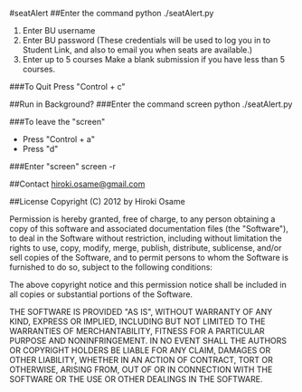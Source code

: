 #seatAlert
##Enter the command
	python ./seatAlert.py

1. Enter BU username
2. Enter BU password
(These credentials will be used to log you in to Student Link, and also to email you when seats are available.)
3. Enter up to 5 courses
Make a blank submission if you have less than 5 courses.

###To Quit
Press "Control + c"


##Run in Background?
###Enter the command
	screen python ./seatAlert.py

###To leave the "screen"
 * Press "Control + a"
 * Press "d"

###Enter "screen"
	screen -r

##Contact
hiroki.osame@gmail.com

##License
Copyright (C) 2012 by Hiroki Osame

Permission is hereby granted, free of charge, to any person obtaining a copy
of this software and associated documentation files (the "Software"), to deal
in the Software without restriction, including without limitation the rights
to use, copy, modify, merge, publish, distribute, sublicense, and/or sell
copies of the Software, and to permit persons to whom the Software is
furnished to do so, subject to the following conditions:

The above copyright notice and this permission notice shall be included in
all copies or substantial portions of the Software.

THE SOFTWARE IS PROVIDED "AS IS", WITHOUT WARRANTY OF ANY KIND, EXPRESS OR
IMPLIED, INCLUDING BUT NOT LIMITED TO THE WARRANTIES OF MERCHANTABILITY,
FITNESS FOR A PARTICULAR PURPOSE AND NONINFRINGEMENT. IN NO EVENT SHALL THE
AUTHORS OR COPYRIGHT HOLDERS BE LIABLE FOR ANY CLAIM, DAMAGES OR OTHER
LIABILITY, WHETHER IN AN ACTION OF CONTRACT, TORT OR OTHERWISE, ARISING FROM,
OUT OF OR IN CONNECTION WITH THE SOFTWARE OR THE USE OR OTHER DEALINGS IN
THE SOFTWARE.